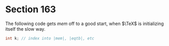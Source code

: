 # Section 163

The following code gets *mem* off to a good start, when $\TeX$ is initializing itself the slow way.

```c << Local variables for initialization >>+=
int k; // index into |mem|, |eqtb|, etc
```
